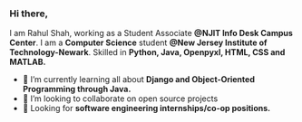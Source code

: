### Hi there,
I am Rahul Shah, working as a Student Associate **@NJIT Info Desk Campus Center**. I am a **Computer Science** student **@New Jersey Institute of Technology-Newark**.  Skilled in **Python, Java, Openpyxl, HTML, CSS and MATLAB.**

- 🌱 I’m currently learning all about **Django and Object-Oriented Programming through Java.**
- 🤝 I’m looking to collaborate on open source projects
- 💼 Looking for **software engineering internships/co-op positions.**

